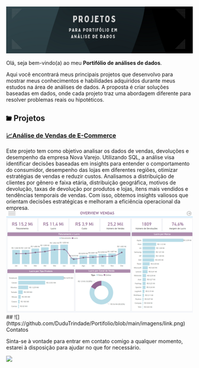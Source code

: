 ![](https://github.com/DuduTrindade/Portifolio/blob/main/imagens/CAPA.png)
<p style="text-align: justify;">

Olá, seja bem-vindo(a) ao meu **Portifólio de análises de dados**.

Aqui você encontrará meus principais projetos que desenvolvo para mostrar meus conhecimentos e habilidades 
adquiridos durante meus estudos na área de análises de dados. A proposta é criar soluções baseadas em dados, onde cada 
projeto traz uma abordagem diferente para resolver problemas reais ou hipotéticos.
</p>

##  ![](https://github.com/DuduTrindade/Portifolio/blob/main/imagens/pasta.png) Projetos

<h3>
	<a href="https://github.com/DuduTrindade/Portifolio/tree/main/Projetos/Projeto%2001%20-%20An%C3%A1lise%20de%20Vendas">
		📈Análise de Vendas de E-Commerce
	</a>
</h3>
Este projeto tem como objetivo analisar os dados de vendas, devoluções e desempenho da empresa Nova Varejo. Utilizando SQL, 
a análise visa identificar decisões baseadas em insights para entender o comportamento do consumidor, desempenho das lojas 
em diferentes regiões, otimizar estratégias de vendas e reduzir custos. Analisamos a distribuição de clientes por gênero e 
faixa etária, distribuição geográfica, motivos de devolução, taxas de devolução por produtos e lojas, itens mais vendidos e 
tendências temporais de vendas. Com isso, obtemos insights valiosos que orientam decisões estratégicas e melhoram a eficiência
operacional da empresa. <br>

<div align="center">
	<img width="600" src= https://github.com/DuduTrindade/Portifolio/blob/main/imagens/dash%201.png>
</div>
## ![](https://github.com/DuduTrindade/Portifolio/blob/main/imagens/link.png) Contatos

Sinta-se à vontade para entrar em contato comigo a qualquer momento, estarei à disposição para ajudar no que for necessário.

<a href="https://www.linkedin.com/in/eduardo-trindade-5506921b4/">
<img src= "https://img.shields.io/badge/linkedin-%230077B5.svg?style=for-the-badge&logo=linkedin&logoColor=white"/>           
</a>                
          
